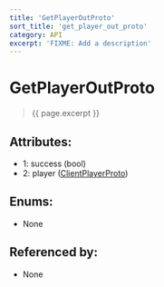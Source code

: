 ```yaml
---
title: 'GetPlayerOutProto'
sort_title: 'get_player_out_proto'
category: API
excerpt: 'FIXME: Add a description'
---
```


[comment]: <> (THIS PART IS GENERATED - AKA DON'T EDIT THIS PART MANUALLY)

# GetPlayerOutProto

> {{ page.excerpt }}

## Attributes:

- 1: success (bool)
- 2: player ([ClientPlayerProto](../ClientPlayerProto/))

## Enums:

- None

## Referenced by:

- None

[comment]: <> (YOU CAN EDIT AFTER THIS)
